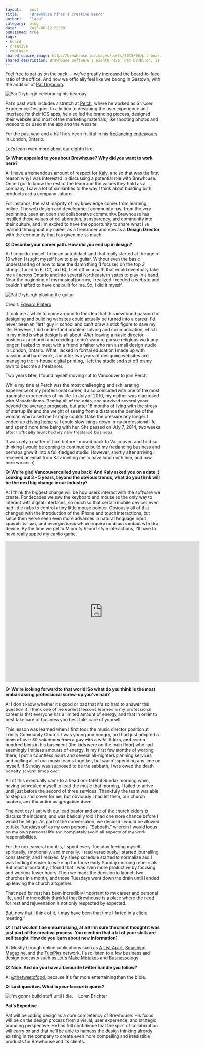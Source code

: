 ```yaml
---
layout:    post
title:     "Brewhouse hires a creative beard"
author:    "lana"
category:  blog
date:      2015-06-12 09:00
published: true
tags:
- beard
- creative
- employee
shared_square_image: http://brewhouse.io/images/posts/2015/06/pat-bearday.jpg
shared_description: Brewhouse Software’s eighth hire, Pat Dryburgh, is the newest to join the team. He accompanies a deep bench of talent and adds design as a core competency for Brewhouse. He will be focusing on the design process from a visual, user experience, and strategic branding perspective. And growing his mighty beard.
---
```


Feel free to pat us on the back -- we’ve greatly increased the beard-to-face ratio of the office. And now we officially feel like we belong in Gastown, with the addition of [Pat Dryburgh](https://twitter.com/patdryburgh).

![Pat Dryburgh celebrating his bearday](/images/posts/2015/06/pat-bearday.jpg)

Pat’s past work includes a stretch at [Perch](https://perch.co/), where he worked as Sr. User Experience Designer. In addition to designing the user experience and interface for their iOS apps, he also led the branding process, designed their website and most of the marketing materials, like shooting photos and videos to be used in the app and the website.

For the past year and a half he’s been fruitful in his [freelancing endeavours](http://dryburgh.co) in London, Ontario.

Let’s learn even more about our eighth hire.

<!-- break -->

**Q: What appealed to you about Brewhouse? Why did you want to work here?**

A: I have a tremendous amount of respect for [Kalv](https://twitter.com/kalv), and so that was the first reason why I was interested in discussing a potential role with Brewhouse. Once I got to know the rest of the team and the values they hold as a company, I saw a lot of similarities to the way I think about building both products and a company culture.

For instance, the vast majority of my knowledge comes from learning online. The web design and development community has, from the very beginning, been an open and collaborative community. Brewhouse has instilled these values of collaboration, transparency, and community into their culture, and I'm excited to have the opportunity to share what I've learned throughout my career as a freelancer and now as a **Design Director** with the community that has given me so much.


**Q: Describe your career path. How did you end up in design?**

A: I consider myself to be an autodidact, and that really started at the age of 13 when I taught myself how to play guitar. Without even the basic understanding of how to tune the damn thing (I focused on the top 3 strings, tuned to E, G#, and B), I set off on a path that would eventually take me all across Ontario and into several Northeastern states to play in a band. Near the beginning of my musical journey, I realized I needed a website and couldn't afford to have one built for me. So, I did it myself.

![Pat Dryburgh playing the guitar](/images/posts/2015/06/pat-guitar.jpg)

Credit: [Edward Platero](http://edwardplatero.com)

It took me a while to come around to the idea that this newfound passion for designing and building websites could actually be turned into a career. I'd never been an “art” guy in school and can't draw a stick figure to save my life. However, I did understand problem solving and communication, which in my mind is what design is all about. After leaving a music director position at a church and deciding I didn't want to pursue religious work any longer, I asked to meet with a friend's father who ran a small design studio in London, Ontario. What I lacked in formal education I made up with passion and hard-work, and after two years of designing websites and managing the in-house digital printing, I left the studio and set off on my own to become a freelancer.

Two years later, I found myself moving out to Vancouver to join Perch.

While my time at Perch was the most challenging and exhilarating experience of my professional career, it also coincided with one of the most traumatic experiences of my life. In July of 2010, my mother was diagnosed with Mesothelioma. Beating all of the odds, she survived several years beyond the average prognosis, but after 18 months of living with the stress of startup life and the weight of seeing from a distance the demise of the woman who raised me I simply couldn't take the pressure any longer. I ended up [driving home](http://adrivehome.tumblr.com) so I could slow things down in my professional life and spend more time being with her. She passed on July 7, 2014, two weeks after I officially launched my [new freelance business](http://dryburgh.co).

It was only a matter of time before I moved back to Vancouver, and I did so thinking I would be coming to continue to build my freelancing business and perhaps grow it into a full-fledged studio. However, shortly after arriving I received an email from Kalv inviting me to have lunch with him, and now here we are. :)

**Q: We’re glad Vancouver called you back! And Kalv asked you on a date ;) Looking out 3 - 5 years, beyond the obvious trends, what do you think will be the next big change in our industry?**

A: I think the biggest change will be how users interact with the software we create. For decades we saw the keyboard and mouse as the only way to interact with digital interfaces, so much so that certain mobile devices even had little nubs to control a tiny little mouse pointer. Obviously all of that changed with the introduction of the iPhone and touch interactions, but since then we've seen even more advances in natural language input, speech-to-text, and even gestures which require no direct contact with the device. By the time we get to Minority Report style interactions, I'll have to have really upped my cardio game.

<iframe src='http://www.criticalcommons.org/Members/ironman28/clips/FFminorityReportGesturalinterfaceH264.mov/embed_view' frameborder='0' width='630' height='460'></iframe>

**Q: We’re looking forward to that world! So what do you think is the most embarrassing professional screw-up you’ve had?**

A: I don't know whether it's good or bad that it's so hard to answer this question ;). I think one of the earliest lessons learned in my professional career is that everyone has a limited amount of energy, and that in order to best take care of business you best take care of yourself.

This lesson was learned when I first took the music director position at Trinity Community Church. I was young and hungry, and had just adopted a team of over 50 volunteers from a guy with a wife, 5 kids, and over a hundred birds in his basement (the kids were on the main floor) who had seemingly limitless amounts of energy. In my first few months of working there, I put in countless hours and several all-nighters planning services and pulling all of our music teams together, but wasn't spending any time on myself. If Sunday was supposed to be the sabbath, I was owed the death penalty several times over.

All of this eventually came to a head one fateful Sunday morning when, having scheduled myself to lead the music that morning, I failed to arrive until just before the second of three services. Thankfully the team was able to step up and cover for me, but obviously I had let them, our church leaders, and the entire congregation down.

The next day I sat with our lead pastor and one of the church elders to discuss the incident, and was basically told I had one more chance before I would be let go. As part of the conversation, we decided I would be allowed to take Tuesdays off as my own personal “Sabbath,” wherein I would focus on my own personal life and completely avoid all aspects of my work responsibilities.

For the next several months, I spent every Tuesday feeding myself spiritually, emotionally, and mentally. I read veraciously, I started journalling consistently, and I relaxed. My sleep schedule started to normalize and I was finding it easier to wake up for those early Sunday morning rehearsals. But most importantly, I found that I was even more productive by focusing and working fewer hours. Then we made the decision to launch two churches in a month, and those Tuesdays went down the drain until I ended up leaving the church altogether.

That need for rest has been incredibly important to my career and personal life, and I'm incredibly thankful that Brewhouse is a place where the need for rest and rejuvenation is not only respected by expected.

But, now that I think of it, it may have been that time I farted in a client meeting.”


**Q: That wouldn’t be embarrassing, at all! I’m sure the client thought it was just part of the creative process. You mention that a lot of your skills are self taught. How do you learn about new information?**

A: Mostly through online publications such as [A List Apart](http://alistapart.com/), [Smashing Magazine](http://smashingmagazine.com), and the [TutsPlus](http://tutsplus.com) network. I also listen to a few business and design podcasts such as [Let's Make Mistakes](http://www.muleradio.net/mistakes/) and [Businessology](http://www.businessology.biz).


**Q: Nice. And do you have a favourite twitter handle you follow?**

A: [@thetweetofgod](https://twitter.com/thetweetofgod), because it's far more entertaining than the bible.

**Q: Last question. What is your favourite quote?**

![I'm gonna build stuff until I die. --Loren Brichter](/images/posts/2015/06/pat-quote.png)

**Pat’s Expertise**

Pat will be adding design as a core competency of Brewhouse. His focus will be on the design process from a visual, user experience, and strategic branding perspective. He has full confidence that the spirit of collaboration will carry on and that he’ll be able to harness the design thinking already existing in the company to create even more compelling and irresistible products for Brewhouse and its clients.


